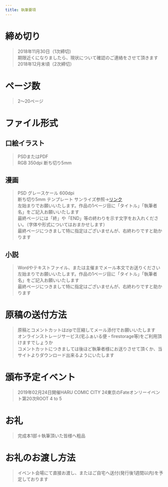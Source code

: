 ```yaml
---
title: 執筆要項
---
```


# 締め切り
>2018年11月30日（1次締切）  
>期限近くになりましたら、現状について確認のご連絡をさせて頂きます  
>2018年12月末頃（2次締切）  

# ページ数
>2〜20ページ

# ファイル形式

## 口絵イラスト
>PSDまたはPDF  
>RGB  350dpi
>断ち切り5mm  

## 漫画
>PSD
>グレースケール 600dpi  
>断ち切り5mm
>テンプレート  サンライズ参照→[リンク](https://www.sunrisep.co.jp/09_genkou/download.htm#title-2)  
>左始まりでお願いいたします。作品の1ページ目に「タイトル」「執筆者名」をご記入お願いいたします  
>最終ページには「終」や「END」等の終わりを示す文字をお入れください。（字体や形式についてはおまかせします）  
>最終ページにつきまして特に指定はございませんが、右終わりですと助かります  

## 小説
>Wordやテキストファイル、または主催までメール本文でお送りください  
>左始まりでお願いいたします。作品の1ページ目に「タイトル」「執筆者名」をご記入お願いいたします    
>最終ページにつきまして特に指定はございませんが、右終わりですと助かります  

# 原稿の送付方法
>原稿とコメントカットはzipで圧縮してメール添付でお願いいたします  
>オンラインストレージサービス(宅ふぁいる便・firestorage等)をご利用頂けますでしょうか  
>コメントカットにつきましては後ほど執筆者様にお送りさせて頂くか、当サイトよりダウンロード出来るようにいたします  


# 頒布予定イベント
>2019年02月24日開催HARU COMIC CITY 24東京のFateオンリーイベント第20次ROOT 4 to 5

# お礼
>完成本1部＋執筆頂いた皆様へ粗品


# お礼のお渡し方法
>イベント会場にて直接お渡し、またはご自宅へ送付(発行後1週間以内)を予定しております
 
